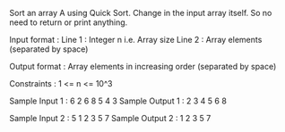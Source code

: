 Sort an array A using Quick Sort.
Change in the input array itself. So no need to return or print anything.


Input format :
Line 1 : Integer n i.e. Array size
Line 2 : Array elements (separated by space)

Output format :
Array elements in increasing order (separated by space)

Constraints :
1 <= n <= 10^3

Sample Input 1 :
6 
2 6 8 5 4 3
Sample Output 1 :
2 3 4 5 6 8

Sample Input 2 :
5
1 2 3 5 7
Sample Output 2 :
1 2 3 5 7 
